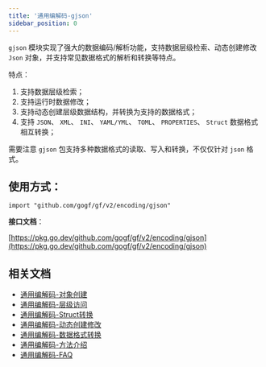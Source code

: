 ```yaml
---
title: '通用编解码-gjson'
sidebar_position: 0
---
```


`gjson` 模块实现了强大的数据编码/解析功能，支持数据层级检索、动态创建修改 `Json` 对象，并支持常见数据格式的解析和转换等特点。

特点：

1. 支持数据层级检索；
2. 支持运行时数据修改；
3. 支持动态创建层级数据结构，并转换为支持的数据格式；
4. 支持 `JSON`、 `XML`、 `INI`、 `YAML/YML`、 `TOML`、 `PROPERTIES`、 `Struct` 数据格式相互转换；

需要注意 `gjson` 包支持多种数据格式的读取、写入和转换，不仅仅针对 `json` 格式。

## **使用方式**：

```
import "github.com/gogf/gf/v2/encoding/gjson"
```

**接口文档**：

[https://pkg.go.dev/github.com/gogf/gf/v2/encoding/gjson](https://pkg.go.dev/github.com/gogf/gf/v2/encoding/gjson)

## 相关文档

- [通用编解码-对象创建](/docs/组件列表/编码解码/通用编解码-gjson/通用编解码-对象创建)
- [通用编解码-层级访问](/docs/组件列表/编码解码/通用编解码-gjson/通用编解码-层级访问)
- [通用编解码-Struct转换](/docs/组件列表/编码解码/通用编解码-gjson/通用编解码-Struct转换)
- [通用编解码-动态创建修改](/docs/组件列表/编码解码/通用编解码-gjson/通用编解码-动态创建修改)
- [通用编解码-数据格式转换](/docs/组件列表/编码解码/通用编解码-gjson/通用编解码-数据格式转换)
- [通用编解码-方法介绍](/docs/组件列表/编码解码/通用编解码-gjson/通用编解码-方法介绍)
- [通用编解码-FAQ](/docs/组件列表/编码解码/通用编解码-gjson/通用编解码-FAQ)